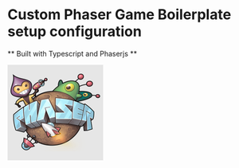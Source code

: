 # Custom Phaser Game Boilerplate setup configuration

** Built with Typescript and Phaserjs **


![image info](./phaser-logo.png)